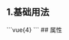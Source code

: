 ## 1.基础用法
<demo916cdb4f654f />
```vue{4}
<template>
	<gradient-ring-chart ref="chartRef" :value="value" subTitle="风险指数" valueUnit="%"></gradient-ring-chart>
</template>
<script setup>
import { ref, onUnmounted } from 'vue';
const value = ref(50);
</script>
<style lang="scss" scoped>
.zrx-chart {
	background-color: #042a44;
	padding: 32px;
}
</style>
```
## 属性
<demof4183fd873ed />
<script setup>
import demo916cdb4f654f from '../../document/gradientRingChart/1.基础用法.vue'
import demof4183fd873ed from '../../document/gradientRingChart/属性.vue'
</script>